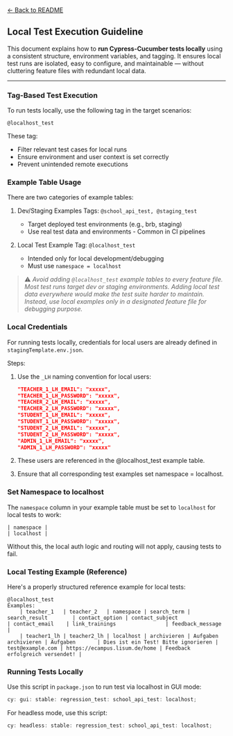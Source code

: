 [← Back to README](../README.md)

## Local Test Execution Guideline

This document explains how to **run Cypress-Cucumber tests locally** using a consistent structure, environment variables, and tagging. It ensures local test runs are isolated, easy to configure, and maintainable — without cluttering feature files with redundant local data.

---

### Tag-Based Test Execution

To run tests locally, use the following tag in the target scenarios:

```gherkin
@localhost_test
```

These tag:

- Filter relevant test cases for local runs
- Ensure environment and user context is set correctly
- Prevent unintended remote executions

### Example Table Usage

There are two categories of example tables:

1. Dev/Staging Examples
   Tags: `@school_api_test, @staging_test`

   - Target deployed test environments (e.g., brb, staging)
   - Use real test data and environments - Common in CI pipelines

2. Local Test Example
   Tag: `@localhost_test`
   - Intended only for local development/debugging
   - Must use `namespace = localhost`

> ⚠️ _Avoid adding `@localhost_test` example tables to every feature file.
> Most test runs target dev or staging environments. Adding local test data everywhere would make the test suite harder to maintain. Instead, use local examples only in a designated feature file for debugging purpose._

### Local Credentials

For running tests locally, credentials for local users are already defined in `stagingTemplate.env.json`.

Steps:

1. Use the `_LH` naming convention for local users:

   ```json
   "TEACHER_1_LH_EMAIL": "xxxxx",
   "TEACHER_1_LH_PASSWORD": "xxxxx",
   "TEACHER_2_LH_EMAIL": "xxxxx",
   "TEACHER_2_LH_PASSWORD": "xxxxx",
   "STUDENT_1_LH_EMAIL": "xxxxx",
   "STUDENT_1_LH_PASSWORD": "xxxxx",
   "STUDENT_2_LH_EMAIL": "xxxxx",
   "STUDENT_2_LH_PASSWORD": "xxxxx",
   "ADMIN_1_LH_EMAIL": "xxxxx",
   "ADMIN_1_LH_PASSWORD": "xxxxx"
   ```

2. These users are referenced in the @localhost_test example table.
3. Ensure that all corresponding test examples set namespace = localhost.

### Set Namespace to localhost

The `namespace` column in your example table must be set to `localhost` for local tests to work:

```gherkin
| namespace |
| localhost |
```

Without this, the local auth logic and routing will not apply, causing tests to fail.

### Local Testing Example (Reference)

Here's a properly structured reference example for local tests:

```gherkin
@localhost_test
Examples:
    | teacher_1   | teacher_2   | namespace | search_term | search_result        | contact_option | contact_subject                     | contact_email    | link_trainings                | feedback_message                |
    | teacher1_lh | teacher2_lh | localhost | archivieren | Aufgaben archivieren | Aufgaben       | Dies ist ein Test! Bitte ignorieren | test@example.com | https://ecampus.lisum.de/home | Feedback erfolgreich versendet! |
```

### Running Tests Locally

Use this script in `package.json` to run test via localhost in GUI mode:

```js
cy: gui: stable: regression_test: school_api_test: localhost;
```

For headless mode, use this script:

```js
cy: headless: stable: regression_test: school_api_test: localhost;
```
